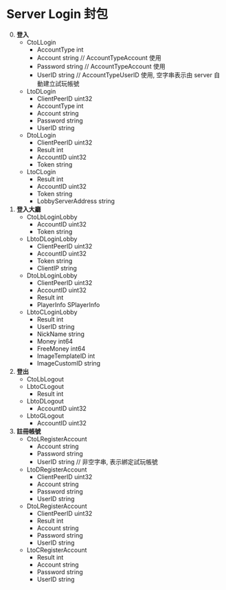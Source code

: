 Server Login 封包
=========================
0. **登入**
	- CtoLLogin
		- AccountType int
		- Account     string // AccountTypeAccount 使用
		- Password    string // AccountTypeAccount 使用
		- UserID      string // AccountTypeUserID 使用, 空字串表示由 server 自動建立試玩帳號
	- LtoDLogin
		- ClientPeerID uint32
		- AccountType  int
		- Account      string
		- Password     string
		- UserID       string
	- DtoLLogin
		- ClientPeerID uint32
		- Result       int
		- AccountID    uint32
		- Token        string
	- LtoCLogin
		- Result             int
		- AccountID          uint32
		- Token              string
		- LobbyServerAddress string
0. **登入大廳**
	- CtoLbLoginLobby
		- AccountID uint32
		- Token     string
	- LbtoDLoginLobby
		- ClientPeerID uint32
		- AccountID    uint32
		- Token        string
		- ClientIP     string
	- DtoLbLoginLobby
		- ClientPeerID uint32
		- AccountID    uint32
		- Result       int
		- PlayerInfo   SPlayerInfo
	- LbtoCLoginLobby
		- Result          int
		- UserID          string
		- NickName        string
		- Money           int64
		- FreeMoney       int64
		- ImageTemplateID int
		- ImageCustomID   string
0. **登出**
	- CtoLbLogout
	- LbtoCLogout
		- Result int
	- LbtoDLogout
		- AccountID uint32
	- LbtoGLogout
		- AccountID uint32
0. **註冊帳號**
	- CtoLRegisterAccount
		- Account  string
		- Password string
		- UserID   string // 非空字串, 表示綁定試玩帳號
	- LtoDRegisterAccount
		- ClientPeerID uint32
		- Account      string
		- Password     string
		- UserID       string
	- DtoLRegisterAccount
		- ClientPeerID uint32
		- Result       int
		- Account      string
		- Password     string
		- UserID       string
	- LtoCRegisterAccount
		- Result int
		- Account  string
		- Password string
		- UserID   string